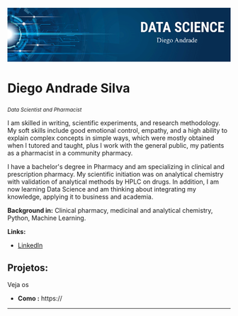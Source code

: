 <p align="center">
  <img src="DT.png" >
</p>

# Diego Andrade Silva
<sub>*Data Scientist and Pharmacist*</sub>

I am skilled in writing, scientific experiments, and research methodology. My soft skills include good emotional control, empathy, and a high ability to explain complex concepts in simple ways, which were mostly obtained when I tutored and taught, plus I work with the general public, my patients as a pharmacist in a community pharmacy.

I have a bachelor's degree in Pharmacy and am specializing in clinical and prescription pharmacy. My scientific initiation was on analytical chemistry with validation of analytical methods by HPLC on drugs. In addition, I am now learning Data Science and am thinking about integrating my knowledge, applying it to business and academia.


**Background in:** Clinical pharmacy, medicinal and analytical chemistry, Python, Machine Learning.

**Links:**
* [LinkedIn](https://www.linkedin.com/in/diego-andrade-b73110124/)



## Projetos:
Veja os

* **Como :** https://

---




